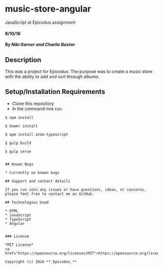 # music-store-angular
JavaScript at Epicodus assignment

#### 8/10/16

#### By _**Niki Garner and Charlie Baxtor**_

## Description
This was a project for Epicodus. The purpose was to create a music store with the ability to add and sort through albums.
## Setup/Installation Requirements

* Clone this repository
* In the command-line run:
```
$ npm install
```
```
$ bower install
```
```
$ apm install atom-typescript
```
```
$ gulp build
```
```
$ gulp serve
```
```

## Known Bugs

* Currently no known bugs

## Support and contact details

If you run into any issues or have questions, ideas, or concerns, please feel free to contact me on GitHub.

## Technologies Used

* HTML
* JavaScript
* TypeScript
* Angular


### License

*MIT License*
<a href="https://opensource.org/licenses/MIT">https://opensource.org/licenses/MIT</a>

Copyright (c) 2016 **_Epicodus_**
